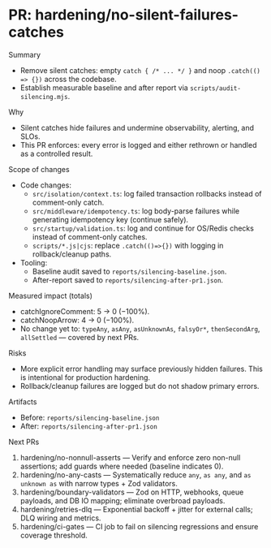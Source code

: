 # PR: hardening/no-silent-failures-catches

Summary
- Remove silent catches: empty `catch { /* ... */ }` and noop `.catch(() => {})` across the codebase.
- Establish measurable baseline and after report via `scripts/audit-silencing.mjs`.

Why
- Silent catches hide failures and undermine observability, alerting, and SLOs.
- This PR enforces: every error is logged and either rethrown or handled as a controlled result.

Scope of changes
- Code changes:
  - `src/isolation/context.ts`: log failed transaction rollbacks instead of comment-only catch.
  - `src/middleware/idempotency.ts`: log body-parse failures while generating idempotency key (continue safely).
  - `src/startup/validation.ts`: log and continue for OS/Redis checks instead of comment-only catches.
  - `scripts/*.js|cjs`: replace `.catch(()=>{})` with logging in rollback/cleanup paths.
- Tooling:
  - Baseline audit saved to `reports/silencing-baseline.json`.
  - After-report saved to `reports/silencing-after-pr1.json`.

Measured impact (totals)
- catchIgnoreComment: 5 → 0 (−100%).
- catchNoopArrow: 4 → 0 (−100%).
- No change yet to: `typeAny`, `asAny`, `asUnknownAs`, `falsyOr*`, `thenSecondArg`, `allSettled` — covered by next PRs.

Risks
- More explicit error handling may surface previously hidden failures. This is intentional for production hardening.
- Rollback/cleanup failures are logged but do not shadow primary errors.

Artifacts
- Before: `reports/silencing-baseline.json`
- After: `reports/silencing-after-pr1.json`

Next PRs
1) hardening/no-nonnull-asserts — Verify and enforce zero non-null assertions; add guards where needed (baseline indicates 0).
2) hardening/no-any-casts — Systematically reduce `any`, `as any`, and `as unknown as` with narrow types + Zod validators.
3) hardening/boundary-validators — Zod on HTTP, webhooks, queue payloads, and DB IO mapping; eliminate overbroad payloads.
4) hardening/retries-dlq — Exponential backoff + jitter for external calls; DLQ wiring and metrics.
5) hardening/ci-gates — CI job to fail on silencing regressions and ensure coverage threshold.

